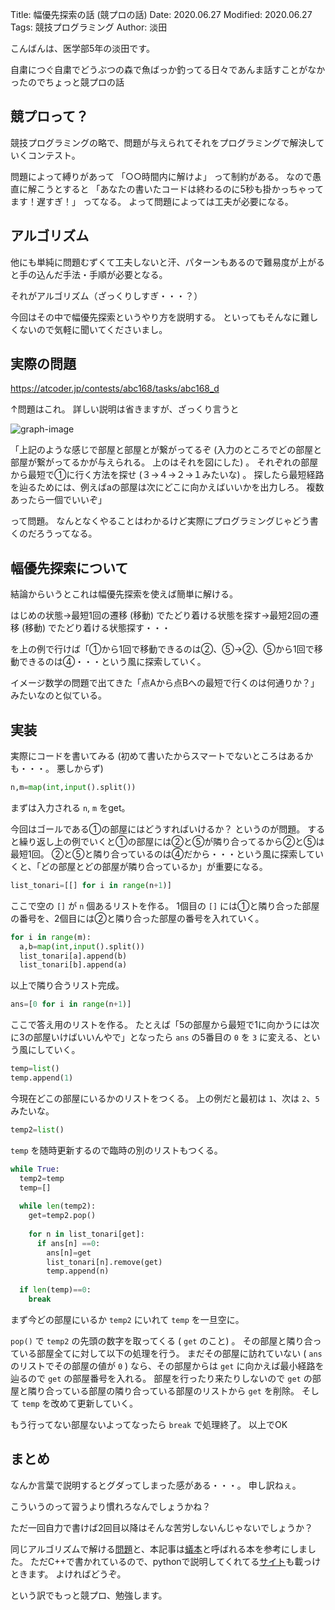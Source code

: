 Title: 幅優先探索の話 (競プロの話)
Date: 2020.06.27
Modified: 2020.06.27
Tags: 競技プログラミング
Author: 淡田

こんばんは、医学部5年の淡田です。

自粛につぐ自粛でどうぶつの森で魚ばっか釣ってる日々であんま話すことがなかったのでちょっと競プロの話

## 競プロって？

競技プログラミングの略で、問題が与えられてそれをプログラミングで解決していくコンテスト。

問題によって縛りがあって
「○○時間内に解けよ」
って制約がある。
なので愚直に解こうとすると
「あなたの書いたコードは終わるのに5秒も掛かっちゃってます！遅すぎ！」
ってなる。
よって問題によっては工夫が必要になる。

## アルゴリズム

他にも単純に問題むずくて工夫しないと汗、パターンもあるので難易度が上がると手の込んだ手法・手順が必要となる。

それがアルゴリズム（ざっくりしすぎ・・・？）

今回はその中で幅優先探索というやり方を説明する。
といってもそんなに難しくないので気軽に聞いてくださいまし。

## 実際の問題

<https://atcoder.jp/contests/abc168/tasks/abc168_d>

↑問題はこれ。
詳しい説明は省きますが、ざっくり言うと

![graph-image]({attach}./images/competition_BFS_figs/image.png)

「上記のような感じで部屋と部屋とが繋がってるぞ
(入力のところでどの部屋と部屋が繋がってるかが与えられる。
上のはそれを図にした) 。
それぞれの部屋から最短で①に行く方法を探せ (３→４→２→１みたいな) 。
探したら最短経路を辿るためには、例えばaの部屋は次にどこに向かえばいいかを出力しろ。
複数あったら一個でいいぞ」

って問題。
なんとなくやることはわかるけど実際にプログラミングじゃどう書くのだろうってなる。

## 幅優先探索について

結論からいうとこれは幅優先探索を使えば簡単に解ける。

はじめの状態→最短1回の遷移 (移動) でたどり着ける状態を探す→最短2回の遷移 (移動) でたどり着ける状態探す・・・

を上の例で行けば「①から1回で移動できるのは②、⑤→②、⑤から1回で移動できるのは④・・・という風に探索していく。

イメージ数学の問題で出てきた「点Aから点Bへの最短で行くのは何通りか？」みたいなのと似ている。

## 実装

実際にコードを書いてみる
(初めて書いたからスマートでないところはあるかも・・・。
悪しからず)
```python
n,m=map(int,input().split())
```

まずは入力される `n`, `m` をget。

今回はゴールである①の部屋にはどうすればいけるか？
というのが問題。
すると繰り返し上の例でいくと①の部屋には②と⑤が隣り合ってるから②と⑤は最短1回。
②と⑤と隣り合っているのは④だから・・・という風に探索していくと、「どの部屋とどの部屋が隣り合っているか」が重要になる。

```python
list_tonari=[[] for i in range(n+1)]
```
ここで空の `[]` が `n` 個あるリストを作る。
1個目の `[]` には①と隣り合った部屋の番号を、2個目には②と隣り合った部屋の番号を入れていく。
```python
for i in range(m):
  a,b=map(int,input().split())
  list_tonari[a].append(b)
  list_tonari[b].append(a)
```
以上で隣り合うリスト完成。

```python
ans=[0 for i in range(n+1)]
```
ここで答え用のリストを作る。
たとえば「5の部屋から最短で1に向かうには次に3の部屋いけばいいんやで」となったら `ans` の5番目の `0` を `3` に変える、という風にしていく。

```python
temp=list()
temp.append(1)
```
今現在どこの部屋にいるかのリストをつくる。
上の例だと最初は `1`、次は `2`、`5` みたいな。

```python
temp2=list()
```
`temp` を随時更新するので臨時の別のリストもつくる。

```python
while True:
  temp2=temp
  temp=[]
  
  while len(temp2):
    get=temp2.pop()
    
    for n in list_tonari[get]:
      if ans[n] ==0:
        ans[n]=get
        list_tonari[n].remove(get)
        temp.append(n)
        
  if len(temp)==0:
    break
```
まず今どの部屋にいるか `temp2` にいれて `temp` を一旦空に。

`pop()` で `temp2` の先頭の数字を取ってくる ( `get` のこと) 。
その部屋と隣り合っている部屋全てに対して以下の処理を行う。
まだその部屋に訪れていない ( `ans` のリストでその部屋の値が `0` ) なら、その部屋からは `get` に向かえば最小経路を辿るので `get` の部屋番号を入れる。
部屋を行ったり来たりしないので `get` の部屋と隣り合っている部屋の隣り合っている部屋のリストから `get` を削除。
そして `temp` を改めて更新していく。

もう行ってない部屋ないよってなったら `break` で処理終了。
以上でOK

## まとめ

なんか言葉で説明するとグダってしまった感がある・・・。
申し訳ねぇ。

こういうのって習うより慣れろなんでしょうかね？

ただ一回自力で書けば2回目以降はそんな苦労しないんじゃないでしょうか？

同じアルゴリズムで解ける[問題](https://atcoder.jp/contests/abc007/tasks/abc007_3)と、本記事は[蟻本](https://www.amazon.co.jp/dp/B00CY9256C/ref=dp-kindle-redirect?_encoding=UTF8&btkr=1)と呼ばれる本を参考にしました。
ただC++で書かれているので、pythonで説明してくれてる[サイト](https://juppy.hatenablog.com)も載っけときます。
よければどうぞ。

という訳でもっと競プロ、勉強します。
